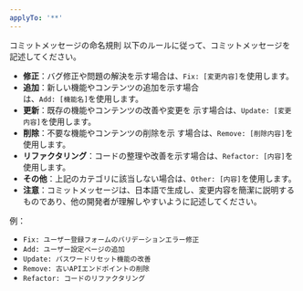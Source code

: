 ```yaml
---
applyTo: '**'
---
```


コミットメッセージの命名規則
以下のルールに従って、コミットメッセージを記述してください。
- **修正**：バグ修正や問題の解決を示す場合は、`Fix: [変更内容]`を使用します。
- **追加**：新しい機能やコンテンツの追加を示す場合  
は、`Add: [機能名]`を使用します。
- **更新**：既存の機能やコンテンツの改善や変更を
示す場合は、`Update: [変更内容]`を使用します。
- **削除**：不要な機能やコンテンツの削除を示
す場合は、`Remove: [削除内容]`を使用します。
- **リファクタリング**：コードの整理や改善を示す場合は、`Refactor: [内容]`を使用します。
- **その他**：上記のカテゴリに該当しない場合は、`Other: [内容]`を使用します。
- **注意**：コミットメッセージは、日本語で生成し、変更内容を簡潔に説明するものであり、他の開発者が理解しやすいように記述してください。

例：
- `Fix: ユーザー登録フォームのバリデーションエラー修正`
- `Add: ユーザー設定ページの追加`
- `Update: パスワードリセット機能の改善`
- `Remove: 古いAPIエンドポイントの削除`
- `Refactor: コードのリファクタリング`